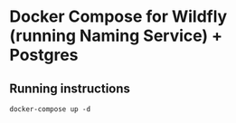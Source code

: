 # Docker Compose for Wildfly (running Naming Service) + Postgres

## Running instructions

	docker-compose up -d
